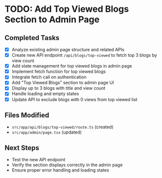 # TODO: Add Top Viewed Blogs Section to Admin Page

## Completed Tasks
- [x] Analyze existing admin page structure and related APIs
- [x] Create new API endpoint `/api/blogs/top-viewed` to fetch top 3 blogs by view count
- [x] Add state management for top viewed blogs in admin page
- [x] Implement fetch function for top viewed blogs
- [x] Integrate fetch call on authentication
- [x] Add "Top Viewed Blogs" section to admin page UI
- [x] Display up to 3 blogs with title and view count
- [x] Handle loading and empty states
- [x] Update API to exclude blogs with 0 views from top viewed list

## Files Modified
- `src/app/api/blogs/top-viewed/route.ts` (created)
- `src/app/admin/page.tsx` (updated)

## Next Steps
- Test the new API endpoint
- Verify the section displays correctly in the admin page
- Ensure proper error handling and loading states
